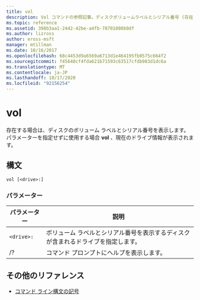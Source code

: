 ```yaml
---
title: vol
description: Vol コマンドの参照記事。ディスクボリュームラベルとシリアル番号 (存在する場合) が表示されます。
ms.topic: reference
ms.assetid: 398b3aa1-2442-42be-a4fb-78701080b0df
ms.author: lizross
author: eross-msft
manager: mtillman
ms.date: 10/16/2017
ms.openlocfilehash: 68c4453d9a6569a6713d1e464195fb0575c664f2
ms.sourcegitcommit: f45640cf4fda621b71593c63517cfdb983d1dc6a
ms.translationtype: MT
ms.contentlocale: ja-JP
ms.lasthandoff: 10/17/2020
ms.locfileid: "92156254"
---
```

# <a name="vol"></a>vol

存在する場合は、ディスクのボリューム ラベルとシリアル番号を表示します。  パラメーターを指定せずに使用する場合 **vol** 、現在のドライブ情報が表示されます。

## <a name="syntax"></a>構文

```
vol [<drive>:]
```

### <a name="parameters"></a>パラメーター

| パラメーター | 説明 |
|--|--|
| `<drive>:` | ボリューム ラベルとシリアル番号を表示するディスクが含まれるドライブを指定します。 |
| /? | コマンド プロンプトにヘルプを表示します。 |

## <a name="additional-references"></a>その他のリファレンス

- [コマンド ライン構文の記号](command-line-syntax-key.md)

